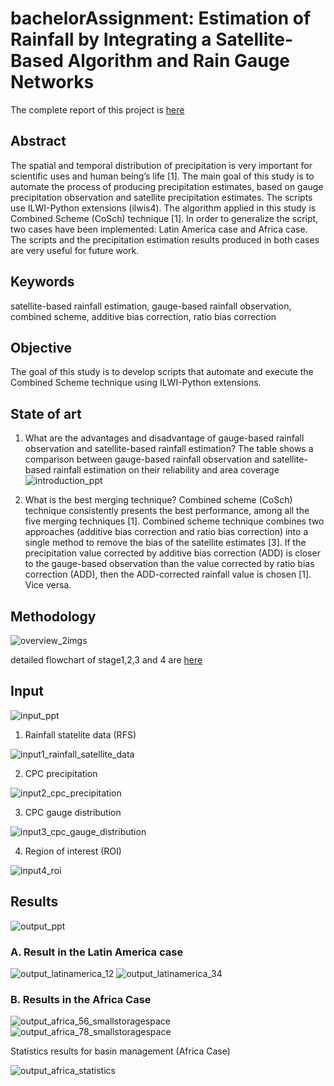 # bachelorAssignment: Estimation of Rainfall by Integrating a Satellite-Based Algorithm and Rain Gauge Networks
The complete report of this project is [here](https://github.com/QiaoRenOreo/Rainfall-Estimation-using-Satellite-Based-Algorithm/blob/master/report_QiaoRen_final.pdf)

## Abstract
The spatial and temporal distribution of precipitation is very important for scientific uses and human being’s life [1]. The main goal of this study is to automate the process of producing precipitation estimates, based on gauge precipitation observation and satellite precipitation estimates. The scripts use ILWI-Python extensions (ilwis4). The algorithm applied in this study is Combined Scheme (CoSch) technique [1]. In order to generalize the script, two cases have been implemented: Latin America case and Africa case. The scripts and the precipitation estimation results produced in both cases are very useful for future work. 

## Keywords
  satellite-based rainfall estimation, gauge-based rainfall observation, combined scheme, additive bias correction, ratio bias correction

## Objective
The goal of this study is to develop scripts that automate and execute the Combined Scheme technique using ILWI-Python extensions.

## State of art
1) What are the advantages and disadvantage of gauge-based rainfall observation and satellite-based rainfall estimation? 
    The table shows a comparison between gauge-based rainfall observation and satellite-based rainfall estimation on their reliability and area coverage
![introduction_ppt](https://user-images.githubusercontent.com/46351057/50722303-ce97aa00-1107-11e9-89d9-fbbf45bf4a51.PNG)


2) What is the best merging technique? 
    Combined scheme (CoSch) technique consistently presents the best performance, among all the five merging techniques [1]. Combined scheme technique combines two approaches (additive bias correction and ratio bias correction) into a single method to remove the bias of the satellite estimates [3]. If the precipitation value corrected by additive bias correction (ADD) is closer to the gauge-based observation than the value corrected by ratio bias correction (ADD), then the ADD-corrected rainfall value is chosen [1]. Vice versa. 

## Methodology
![overview_2imgs](https://user-images.githubusercontent.com/46351057/50722236-ff2b1400-1106-11e9-9038-80cc29701089.PNG)

detailed flowchart of stage1,2,3 and 4 are [here](https://github.com/QiaoRenOreo/Rainfall-Estimation-using-Satellite-Based-Algorithm/tree/master/flowchart)

## Input 

![input_ppt](https://user-images.githubusercontent.com/46351057/50722240-0eaa5d00-1107-11e9-9da8-be448d63a405.png)

1) Rainfall statelite data (RFS) 

![input1_rainfall_satellite_data](https://user-images.githubusercontent.com/46351057/50722577-1caeac80-110c-11e9-83bb-b2715a84e2ff.PNG)

2) CPC precipitation

![input2_cpc_precipitation](https://user-images.githubusercontent.com/46351057/50722579-1d474300-110c-11e9-8a6a-5e10fb7620fb.PNG)

3) CPC gauge distribution

![input3_cpc_gauge_distribution](https://user-images.githubusercontent.com/46351057/50722580-1d474300-110c-11e9-97a7-33a76c4bf1fb.PNG)

4) Region of interest (ROI)

![input4_roi](https://user-images.githubusercontent.com/46351057/50722576-1caeac80-110c-11e9-9424-2e34932e5922.PNG)


## Results
![output_ppt](https://user-images.githubusercontent.com/46351057/50722239-0eaa5d00-1107-11e9-88d9-3b2f3f1943b0.PNG)
### A.	Result in the Latin America case
![output_latinamerica_12](https://user-images.githubusercontent.com/46351057/50722362-db68cd80-1108-11e9-8c69-1027f46efd19.png)
![output_latinamerica_34](https://user-images.githubusercontent.com/46351057/50722360-dad03700-1108-11e9-85b2-294375d250cf.png)
### B.	Results in the Africa Case
![output_africa_56_smallstoragespace](https://user-images.githubusercontent.com/46351057/50722436-e96b1e00-1109-11e9-83a8-d575c2df0a73.png)
![output_africa_78_smallstoragespace](https://user-images.githubusercontent.com/46351057/50722435-e96b1e00-1109-11e9-9f96-b465a747aacc.png)

Statistics results for basin management (Africa Case)

![output_africa_statistics](https://user-images.githubusercontent.com/46351057/50722609-7f07ad00-110c-11e9-8c62-46c20f7f8016.png)
